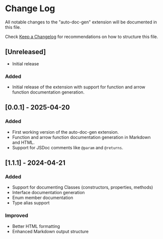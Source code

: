 # Change Log

All notable changes to the "auto-doc-gen" extension will be documented in this file.

Check [Keep a Changelog](http://keepachangelog.com/) for recommendations on how to structure this file.

## [Unreleased]

- Initial release
### Added
- Initial release of the extension with support for function and arrow function documentation generation.

## [0.0.1] - 2025-04-20

### Added
- First working version of the auto-doc-gen extension.
- Function and arrow function documentation generation in Markdown and HTML.
- Support for JSDoc comments like `@param` and `@returns`.

## [1.1.1] - 2024-04-21
### Added
- Support for documenting Classes (constructors, properties, methods)
- Interface documentation generation
- Enum member documentation
- Type alias support
### Improved
- Better HTML formatting
- Enhanced Markdown output structure